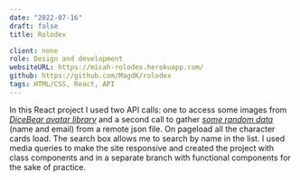 ```yaml
---
date: "2022-07-16"
draft: false
title: Rolodex

client: none
role: Design and development
websiteURL: https://micah-rolodex.herokuapp.com/
github: https://github.com/MagdK/rolodex
tags: HTML/CSS, React, API
---
```


In this React project I used two API calls: one to access some images from [*DiceBear avatar library*][DiceBear avatar library] and a second call to gather [*some random data*][some random data] (name and email) from a remote json file. On pageload all the character cards load. The search box allows me to search by name in the list. I used media queries to make the site responsive and created the project with class components and in a separate branch with functional components for the sake of practice.

[DiceBear avatar library]: https://avatars.dicebear.com/
[some random data]: https://jsonplaceholder.typicode.com/users